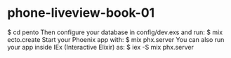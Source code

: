 # phone-liveview-book-01

$ cd pento
Then configure your database in config/dev.exs and run:
$ mix ecto.create
Start your Phoenix app with:
$ mix phx.server
You can also run your app inside IEx (Interactive Elixir) as:
$ iex -S mix phx.server
